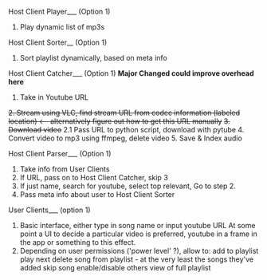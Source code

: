 Host Client Player___ (Option 1)
1. Play dynamic list of mp3s


Host Client Sorter__ (Option 1)
1. Sort playlist dynamically, based on meta info


Host Client Catcher___ (Option 1)        **Major Changed could improve overhead here**
1. Take in Youtube URL

~~2. Stream using VLC, find stream URL from codec information (labeled location)   <-- alternatively figure out how to get this URL manually~~
~~3. Download video~~
2.1 Pass URL to python script, download with pytube
4. Convert video to mp3 using ffmpeg, delete video
5. Save & Index audio


Host Client Parser___ (Option 1)
1. Take info from User Clients
2. If URL, pass on to Host Client Catcher, skip 3
3. If just name, search for youtube, select top relevant, Go to step 2.
4. Pass meta info about user to Host Client Sorter




User Clients___ (option 1)
1. Basic interface, either type in song name or input youtube URL
    At some point a UI to decide a particular video is preferred, youtube in a frame in the app or something to this effect.
2. Depending on user permissions ('power level' ?), allow to:
      add to playlist
      play next
      delete song from playlist - at the very least the songs they've added
      skip song
      enable/disable others view of full playlist
      
